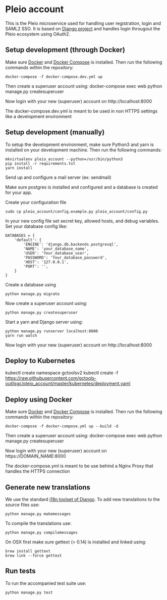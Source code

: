 # Pleio account

This is the Pleio microservice used for handling user registration, login and SAML2 SSO. It is based on [Django project](https://www.djangoproject.com/) and handles login througout the Pleio ecosystem using OAuth2.

## Setup development (through Docker)
Make sure [Docker](https://www.docker.com/) and [Docker Compose](https://docs.docker.com/compose/install/) is installed. Then run the following commands within the repository:

    docker-compose -f docker-compose.dev.yml up

Then create a superuser account using:
    docker-compose exec web python manage.py createsuperuser

Now login with your new (superuser) account on http://localhost:8000

The docker-compose.dev.yml is meant to be used in non HTTPS settings like a development environment

## Setup development (manually)

To setup the development environment, make sure Python3 and yarn is installed on your development machine. Then run the following commands:

    mkvirtualenv pleio_account --python=/usr/bin/python3
    pip install -r requirements.txt
    yarn install

Send up and configure a mail server (ex: sendmail)

Make sure postgres is installed and configured and a database is created for your app.

Create your configuration file

    sudo cp pleio_account/config.example.py pleio_account/config.py

In your new config file set secret key, allowed hosts, and debug variables. 
Set your database config like:

    DATABASES = {
        'default': {
            'ENGINE': 'django.db.backends.postgresql',
            'NAME': 'your_database_name',
            'USER': 'Your_database_user',
            'PASSWORD': 'Your_database_password',
            'HOST': '127.0.0.1',
            'PORT': '',
        }
    }

Create a database using

    python manage.py migrate

Now create a superuser account using:

    python manage.py createsuperuser

Start a yarn and Django server using:

    python manage.py runserver localhost:8000
    yarn run watch

Now login with your new (superuser) account on http://localhost:8000

## Deploy to Kubernetes
  kubectl create namespace gctoolsv2
  kubectl create -f https://raw.githubusercontent.com/gctools-outilsgc/pleio_account/master/kubernetes/deployment.yaml

## Deploy using Docker
Make sure [Docker](https://www.docker.com/) and [Docker Compose](https://docs.docker.com/compose/install/) is installed. Then run the following commands within the repository:

    docker-compose -f docker-compose.yml up --build -d

Then create a superuser account using:
    docker-compose exec web python manage.py createsuperuser

Now login with your new (superuser) account on https://DOMAIN_NAME:8000

The docker-compose.yml is meant to be use behind a Nginx Proxy that handles the HTTPS connection

## Generate new translations

We use the standard [i18n toolset of Django](https://docs.djangoproject.com/en/1.10/topics/i18n/). To add new translations to the source files use:

    python manage.py makemessages

To compile the translations use:

    python manage.py compilemessages

On OSX first make sure gettext (> 0.14) is installed and linked using:

    brew install gettext
    brew link --force gettext

## Run tests

To run the accompanied test suite use:

    python manage.py test
